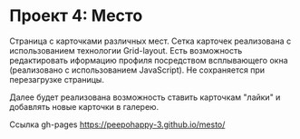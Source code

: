 # Проект 4: Место
Страница с карточками различных мест.
Сетка карточек реализована с использованием технологии Grid-layout.
Есть возможность редактировать иформацию профиля посредством всплывающего окна (реализовано с использованием JavaScript).
Не сохраняется при перезагрузке страницы.

Далее будет реализована возможность ставить карточкам "лайки" и добавлять новые карточки в галерею.

Ссылка gh-pages
https://peepohappy-3.github.io/mesto/


